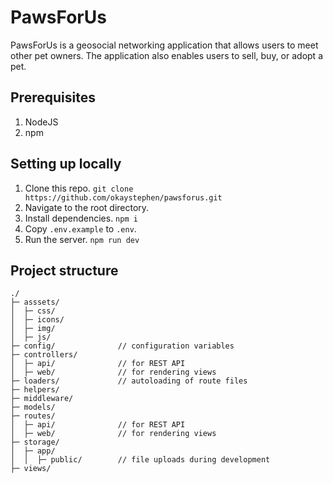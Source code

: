 # PawsForUs

PawsForUs is a geosocial networking application that allows users to meet other pet owners. The application also enables users to sell, buy, or adopt a pet.

## Prerequisites

1. NodeJS
1. npm

## Setting up locally

1. Clone this repo. `git clone https://github.com/okaystephen/pawsforus.git`
1. Navigate to the root directory.
1. Install dependencies. `npm i`
1. Copy `.env.example` to `.env`.
1. Run the server. `npm run dev`

## Project structure

```
./
├─ asssets/
│  ├─ css/
│  ├─ icons/
│  ├─ img/
│  ├─ js/
├─ config/              // configuration variables
├─ controllers/
│  ├─ api/              // for REST API
│  ├─ web/              // for rendering views
├─ loaders/             // autoloading of route files
├─ helpers/
├─ middleware/
├─ models/
├─ routes/
│  ├─ api/              // for REST API
│  ├─ web/              // for rendering views
├─ storage/
│  ├─ app/
│  │  ├─ public/        // file uploads during development
├─ views/

```
